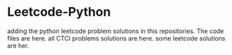 # Leetcode-Python
adding the python leetcode problem solutions in this repositories. 
The code files are here.
all CTCI problems solutions are here.
some leetcode solutions are her.



















































































































































































































































































































































































































































































































































































































